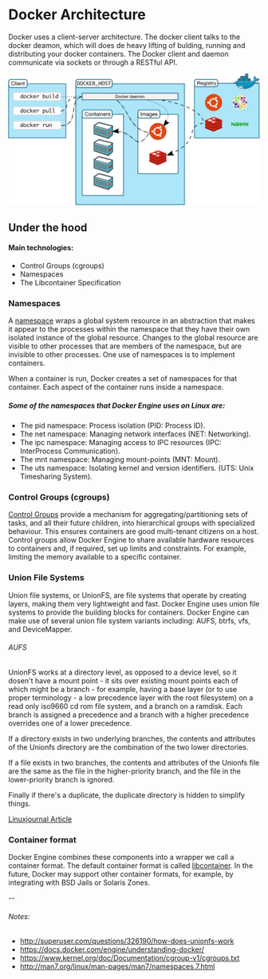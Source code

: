 # Docker Architecture
Docker uses a client-server architecture. The docker client talks to the docker deamon, which will does de heavy lifting of bulding, running and distributing your docker containers. The Docker client and daemon communicate via sockets or through a RESTful API.

![Docker Architecture - Comunication](imgs/docker-arch1.svg)

## Under the hood

#### Main technologies:
- Control Groups (cgroups)
- Namespaces
- The Libcontainer Specification

### Namespaces
A [namespace](http://man7.org/linux/man-pages/man7/namespaces.7.html) wraps a global system resource in an abstraction that makes it appear to the processes within the namespace that they have their own isolated instance of the global resource.  Changes to the global resource are visible to other processes that are members of the namespace, but are invisible to other processes.  One use of namespaces is to implement containers.

When a container is run, Docker creates a set of namespaces for that container. Each aspect of the container runs inside a namespace.

##### Some of the namespaces that Docker Engine uses on Linux are:
- The pid namespace: Process isolation (PID: Process ID).
- The net namespace: Managing network interfaces (NET: Networking).
- The ipc namespace: Managing access to IPC resources (IPC: InterProcess Communication).
- The mnt namespace: Managing mount-points (MNT: Mount).
- The uts namespace: Isolating kernel and version identifiers. (UTS: Unix Timesharing System).

### Control Groups (cgroups)
[Control Groups](https://www.kernel.org/doc/Documentation/cgroup-v1/cgroups.txt) provide a mechanism for aggregating/partitioning sets of
tasks, and all their future children, into hierarchical groups with
specialized behaviour.
This ensures containers are good multi-tenant citizens on a host. Control groups allow Docker Engine to share available hardware resources to containers and, if required, set up limits and constraints. For example, limiting the memory available to a specific container.

### Union File Systems
Union file systems, or UnionFS, are file systems that operate by creating layers, making them very lightweight and fast. Docker Engine uses union file systems to provide the building blocks for containers. Docker Engine can make use of several union file system variants including: AUFS, btrfs, vfs, and DeviceMapper.

###### AUFS
UnionFS works at a directory level, as opposed to a device level, so it dosen't have a mount point - it sits over existing mount points each of which might be a branch - for example, having a base layer (or to use proper terminology - a low precedence layer with the root filesystem) on a read only iso9660 cd rom file system, and a branch on a ramdisk. Each branch is assigned a precedence and a branch with a higher precedence overrides one of a lower precedence.

If a directory exists in two underlying branches, the contents and attributes of the Unionfs directory are the combination of the two lower directories.

If a file exists in two branches, the contents and attributes of the Unionfs file are the same as the file in the higher-priority branch, and the file in the lower-priority branch is ignored.

Finally if there's a duplicate, the duplicate directory is hidden to simplify things.

[Linuxjournal Article](http://www.linuxjournal.com/article/7714)

### Container format
Docker Engine combines these components into a wrapper we call a container format. The default container format is called [libcontainer](https://github.com/docker/libcontainer). In the future, Docker may support other container formats, for example, by integrating with BSD Jails or Solaris Zones.

--
###### Notes:
- http://superuser.com/questions/326190/how-does-unionfs-work
- https://docs.docker.com/engine/understanding-docker/
- https://www.kernel.org/doc/Documentation/cgroup-v1/cgroups.txt
- http://man7.org/linux/man-pages/man7/namespaces.7.html
